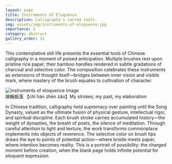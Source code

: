 ```yaml
---
layout: page
title: Instruments of Eloquence
description: Calligraphy's sacred tools
img: assets/img/instruments-of-eloquence.jpg
importance: 1
category: abstract
gallery_order: 12
---
```

This contemplative still life presents the essential tools of Chinese calligraphy in a moment of poised anticipation. Multiple brushes rest upon pristine rice paper, their bamboo handles rendered in subtle gradations of charcoal and selective color. The composition celebrates these instruments as extensions of thought itself—bridges between inner vision and visible mark, where mastery of the brush equates to cultivation of character.

<div class="row">
    <div class="col-sm mt-3 mt-md-0">
        <img src="{{ '/assets/img/instruments-of-eloquence.jpg' | relative_url }}" alt="instruments of eloquence image" class="img-fluid rounded z-depth-1">
    </div>
</div>
<div class="caption">
    摛翰振藻 【chī hàn zhèn zǎo】My strokes, my past, my elaboration
</div>

In Chinese tradition, calligraphy held supremacy over painting until the Song Dynasty, valued as the ultimate fusion of physical gesture, intellectual rigor, and spiritual discipline. Each brush stroke carries accumulated history—the weight of dynasties, the breath of poets, the silence of meditation. Through careful attention to light and texture, the work transforms commonplace implements into objects of reverence. The selective color on brush tips draws the eye to points of potential action—where bristle meets paper, where intention becomes reality. This is a portrait of possibility: the charged moment before creation, when the blank page holds infinite potential for eloquent expression.
